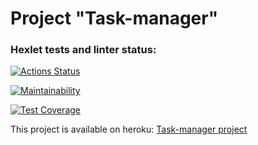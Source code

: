 # Project "Task-manager"

### Hexlet tests and linter status:
[![Actions Status](https://github.com/kalash-job/php-project-lvl4/workflows/hexlet-check/badge.svg)](https://github.com/kalash-job/php-project-lvl4/actions)

[![Maintainability](https://api.codeclimate.com/v1/badges/058cae25bf5f82a7cc82/maintainability)](https://codeclimate.com/github/kalash-job/php-project-lvl4/maintainability)

[![Test Coverage](https://api.codeclimate.com/v1/badges/058cae25bf5f82a7cc82/test_coverage)](https://codeclimate.com/github/kalash-job/php-project-lvl4/test_coverage)

<p>This project is available on heroku: <a href="https://task-manager-fourth-project.herokuapp.com/">Task-manager project</a></p>
